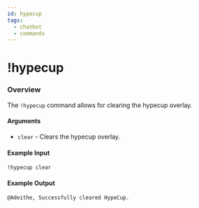 ```yaml
---
id: hypecup
tags:
  - chatbot
  - commands
---
```

# !hypecup

### Overview

The `!hypecup` command allows for clearing the hypecup overlay.

#### Arguments

- `clear` - Clears the hypecup overlay.

#### Example Input

```
!hypecup clear
```

#### Example Output

```
@Adeithe, Successfully cleared HypeCup.
```
